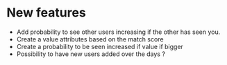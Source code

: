 # New features

- Add probability to see other users increasing if the other has seen you.
- Create a value attributes based on the match score
- Create a probability to be seen increased if value if bigger
- Possibility to have new users added over the days ?
